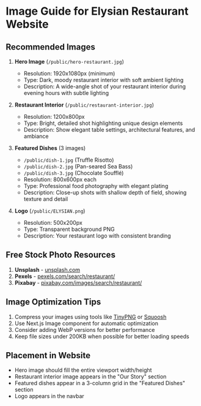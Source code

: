 # Image Guide for Elysian Restaurant Website

## Recommended Images

1. **Hero Image** (`/public/hero-restaurant.jpg`)
   - Resolution: 1920x1080px (minimum)
   - Type: Dark, moody restaurant interior with soft ambient lighting
   - Description: A wide-angle shot of your restaurant interior during evening hours with subtle lighting

2. **Restaurant Interior** (`/public/restaurant-interior.jpg`)
   - Resolution: 1200x800px
   - Type: Bright, detailed shot highlighting unique design elements
   - Description: Show elegant table settings, architectural features, and ambiance

3. **Featured Dishes** (3 images)
   - `/public/dish-1.jpg` (Truffle Risotto)
   - `/public/dish-2.jpg` (Pan-seared Sea Bass)
   - `/public/dish-3.jpg` (Chocolate Soufflé)
   - Resolution: 800x600px each
   - Type: Professional food photography with elegant plating
   - Description: Close-up shots with shallow depth of field, showing texture and detail

4. **Logo** (`/public/ELYSIAN.png`)
   - Resolution: 500x200px
   - Type: Transparent background PNG
   - Description: Your restaurant logo with consistent branding

## Free Stock Photo Resources

1. **Unsplash** - [unsplash.com](https://unsplash.com/s/photos/fine-dining)
2. **Pexels** - [pexels.com/search/restaurant/](https://www.pexels.com/search/restaurant/)
3. **Pixabay** - [pixabay.com/images/search/restaurant/](https://pixabay.com/images/search/restaurant/)

## Image Optimization Tips

1. Compress your images using tools like [TinyPNG](https://tinypng.com/) or [Squoosh](https://squoosh.app/)
2. Use Next.js Image component for automatic optimization
3. Consider adding WebP versions for better performance
4. Keep file sizes under 200KB when possible for better loading speeds

## Placement in Website

- Hero image should fill the entire viewport width/height
- Restaurant interior image appears in the "Our Story" section
- Featured dishes appear in a 3-column grid in the "Featured Dishes" section
- Logo appears in the navbar
